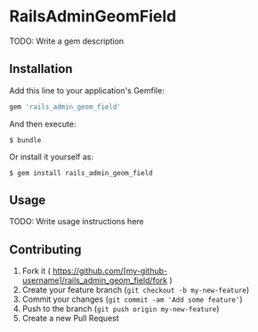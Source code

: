 # RailsAdminGeomField

TODO: Write a gem description

## Installation

Add this line to your application's Gemfile:

```ruby
gem 'rails_admin_geom_field'
```

And then execute:

    $ bundle

Or install it yourself as:

    $ gem install rails_admin_geom_field

## Usage

TODO: Write usage instructions here

## Contributing

1. Fork it ( https://github.com/[my-github-username]/rails_admin_geom_field/fork )
2. Create your feature branch (`git checkout -b my-new-feature`)
3. Commit your changes (`git commit -am 'Add some feature'`)
4. Push to the branch (`git push origin my-new-feature`)
5. Create a new Pull Request
